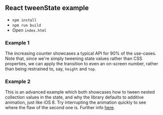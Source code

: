 ## React tweenState example

- `npm install`
- `npm run build`
- Open `index.html`

### Example 1

The increasing counter showcases a typical API for 90% of the use-cases. Note that, since we're simply tweening state values rather than CSS properties, we can apply the transition to even an on-screen number, rather than being restrained to, say, `height` and `top`.

### Example 2

This is an advanced example which both showcases how to tween nested collection values in the state, and why the library defaults to additive animation, just like iOS 8. Try interrupting the animation quickly to see where the flaw of the second one is. Further info [here](http://ronnqvi.st/multiple-animations/).
